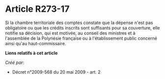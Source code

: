 # Article R273-17

Si la chambre territoriale des comptes constate que la dépense n'est pas obligatoire ou que les crédits inscrits sont
suffisants pour sa couverture, elle notifie sa décision, qui est motivée, au conseil des ministres et à l'assemblée de la
Polynésie française ou à l'établissement public concerné ainsi qu'au haut-commissaire.

**Liens relatifs à cet article**

_Créé par_:

  - Décret n°2009-568 du 20 mai 2009 - art. 2
